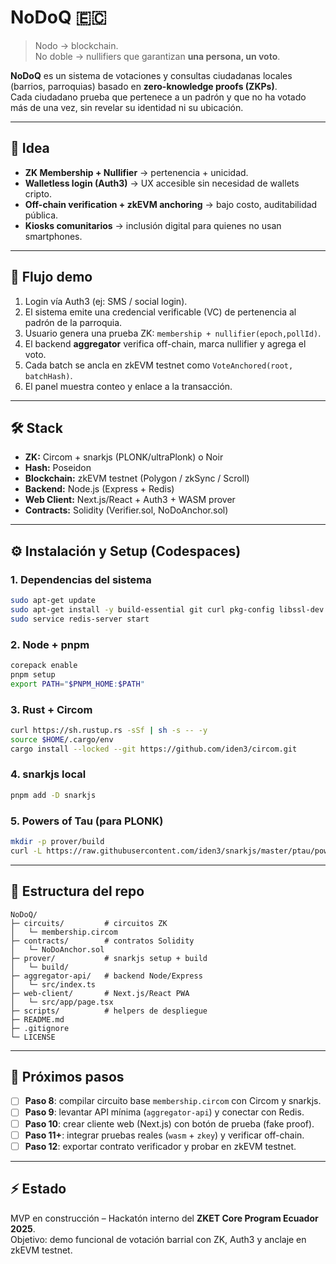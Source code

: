 # NoDoQ 🇪🇨

> Nodo → blockchain.  
> No doble → nullifiers que garantizan **una persona, un voto**.

**NoDoQ** es un sistema de votaciones y consultas ciudadanas locales (barrios, parroquias) 
basado en **zero-knowledge proofs (ZKPs)**.  
Cada ciudadano prueba que pertenece a un padrón y que no ha votado más de una vez, 
sin revelar su identidad ni su ubicación.

---

## 🌱 Idea

- **ZK Membership + Nullifier** → pertenencia + unicidad.  
- **Walletless login (Auth3)** → UX accesible sin necesidad de wallets cripto.  
- **Off-chain verification + zkEVM anchoring** → bajo costo, auditabilidad pública.  
- **Kiosks comunitarios** → inclusión digital para quienes no usan smartphones.  

---

## 🔑 Flujo demo

1. Login vía Auth3 (ej: SMS / social login).  
2. El sistema emite una credencial verificable (VC) de pertenencia al padrón de la parroquia.  
3. Usuario genera una prueba ZK: `membership + nullifier(epoch,pollId)`.  
4. El backend **aggregator** verifica off-chain, marca nullifier y agrega el voto.  
5. Cada batch se ancla en zkEVM testnet como `VoteAnchored(root, batchHash)`.  
6. El panel muestra conteo y enlace a la transacción.

---

## 🛠️ Stack

- **ZK:** Circom + snarkjs (PLONK/ultraPlonk) o Noir  
- **Hash:** Poseidon  
- **Blockchain:** zkEVM testnet (Polygon / zkSync / Scroll)  
- **Backend:** Node.js (Express + Redis)  
- **Web Client:** Next.js/React + Auth3 + WASM prover  
- **Contracts:** Solidity (Verifier.sol, NoDoAnchor.sol)  

---

## ⚙️ Instalación y Setup (Codespaces)

### 1. Dependencias del sistema
```bash
sudo apt-get update
sudo apt-get install -y build-essential git curl pkg-config libssl-dev libgmp-dev redis-server
sudo service redis-server start
```

### 2. Node + pnpm
```bash
corepack enable
pnpm setup
export PATH="$PNPM_HOME:$PATH"
```

### 3. Rust + Circom
```bash
curl https://sh.rustup.rs -sSf | sh -s -- -y
source $HOME/.cargo/env
cargo install --locked --git https://github.com/iden3/circom.git
```

### 4. snarkjs local
```bash
pnpm add -D snarkjs
```

### 5. Powers of Tau (para PLONK)
```bash
mkdir -p prover/build
curl -L https://raw.githubusercontent.com/iden3/snarkjs/master/ptau/powersOfTau28_hez_final_12.ptau -o prover/build/pot12.ptau
```

---

## 📂 Estructura del repo

```
NoDoQ/
├─ circuits/         # circuitos ZK
│   └─ membership.circom
├─ contracts/        # contratos Solidity
│   └─ NoDoAnchor.sol
├─ prover/           # snarkjs setup + build
│   └─ build/
├─ aggregator-api/   # backend Node/Express
│   └─ src/index.ts
├─ web-client/       # Next.js/React PWA
│   └─ src/app/page.tsx
├─ scripts/          # helpers de despliegue
├─ README.md
├─ .gitignore
└─ LICENSE
```

---

## 🧪 Próximos pasos

- [ ] **Paso 8**: compilar circuito base `membership.circom` con Circom y snarkjs.  
- [ ] **Paso 9**: levantar API mínima (`aggregator-api`) y conectar con Redis.  
- [ ] **Paso 10**: crear cliente web (Next.js) con botón de prueba (fake proof).  
- [ ] **Paso 11+**: integrar pruebas reales (`wasm` + `zkey`) y verificar off-chain.  
- [ ] **Paso 12**: exportar contrato verificador y probar en zkEVM testnet.  

---

## ⚡ Estado

MVP en construcción – Hackatón interno del **ZKET Core Program Ecuador 2025**.  
Objetivo: demo funcional de votación barrial con ZK, Auth3 y anclaje en zkEVM testnet.  
